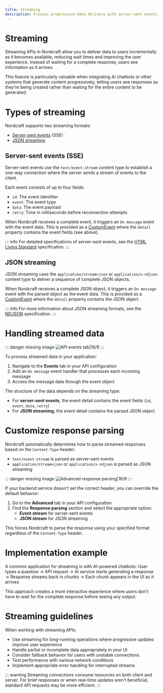 ```yaml
---
title: Streaming
description: Process progressive data delivery with server-sent events and JSON streaming to create responsive interfaces for real-time content updates.
---
```


# Streaming
Streaming APIs in Nordcraft allow you to deliver data to users incrementally as it becomes available, reducing wait times and improving the user experience. Instead of waiting for a complete response, users see information as it arrives.

This feature is particularly valuable when integrating AI chatbots or other systems that generate content progressively, letting users see responses as they're being created rather than waiting for the entire content to be generated.

# Types of streaming
Nordcraft supports two streaming formats:
- [Server-sent events](#server-sent-events) (SSE) 
- [JSON streaming](#json-streaming)

## Server-sent events (SSE)
Server-sent events use the `text/event-stream` content type to establish a one-way connection where the server sends a stream of events to the client.

Each event consists of up to four fields:
- `id`: The event identifier
- `event`: The event type
- `data`: The event payload
- `retry`: Time in milliseconds before reconnection attempts

When Nordcraft receives a complete event, it triggers an `On message` event with the event data. This is provided as a [CustomEvent](https://developer.mozilla.org/en-US/docs/Web/API/CustomEvent/CustomEvent) where the `detail` property contains the event fields (see above).

::: info
For detailed specifications of server-sent events, see the [HTML Living Standard](https://html.spec.whatwg.org/multipage/server-sent-events.html) specification.
:::

## JSON streaming
JSON streaming uses the `application/stream+json` or `application/x-ndjson` content type to deliver a sequence of complete JSON objects.

When Nordcraft receives a complete JSON object, it triggers an `On message` event with the parsed object as the event data. This is provided as a [CustomEvent](https://developer.mozilla.org/en-US/docs/Web/API/CustomEvent/CustomEvent) where the `detail` property contains the JSON object.

::: info
For more information about JSON streaming formats, see the [NDJSON](https://github.com/ndjson/ndjson-spec) specification.
:::

# Handling streamed data
::: danger
missing image ![API events tab|16/9](api-events-tab.webp)
:::

To process streamed data in your application:
1. Navigate to the **Events** tab in your API configuration
2. Add an `On message` event handler that processes each incoming message
3. Access the message data through the event object

The structure of the data depends on the streaming type:
- For **server-sent events**, the event detail contains the event fields (`id`, `event`, `data`, `retry`)
- For **JSON streaming**, the event detail contains the parsed JSON object

# Customize response parsing
Nordcraft automatically determines how to parse streamed responses based on the `Content-Type` header:
- `text/event-stream` is parsed as server-sent events
- `application/stream+json` or `application/x-ndjson` is parsed as JSON streaming

::: danger
missing image ![Advanced response parsing|16/9](advanced-response-parsing.webp)
:::

If your backend service doesn't set the correct header, you can override the default behavior:
1. Go to the **Advanced** tab in your API configuration
2. Find the **Response parsing** section and select the appropriate option:
   - **Event stream** for server-sent events
   - **JSON stream** for JSON streaming

This forces Nordcraft to parse the response using your specified format regardless of the `Content-Type` header.

# Implementation example
A common application for streaming is with AI-powered chatbots:
User types a question → API request → AI service starts generating a response → Response streams back in chunks → Each chunk appears in the UI as it arrives

This approach creates a more interactive experience where users don't have to wait for the complete response before seeing any output.

# Streaming guidelines
When working with streaming APIs:
- Use streaming for long-running operations where progressive updates improve user experience
- Handle partial or incomplete data appropriately in your UI
- Consider fallback behavior for users with unstable connections
- Test performance with various network conditions
- Implement appropriate error handling for interrupted streams

::: warning
Streaming connections consume resources on both client and server. For brief responses or when real-time updates aren't beneficial, standard API requests may be more efficient.
:::